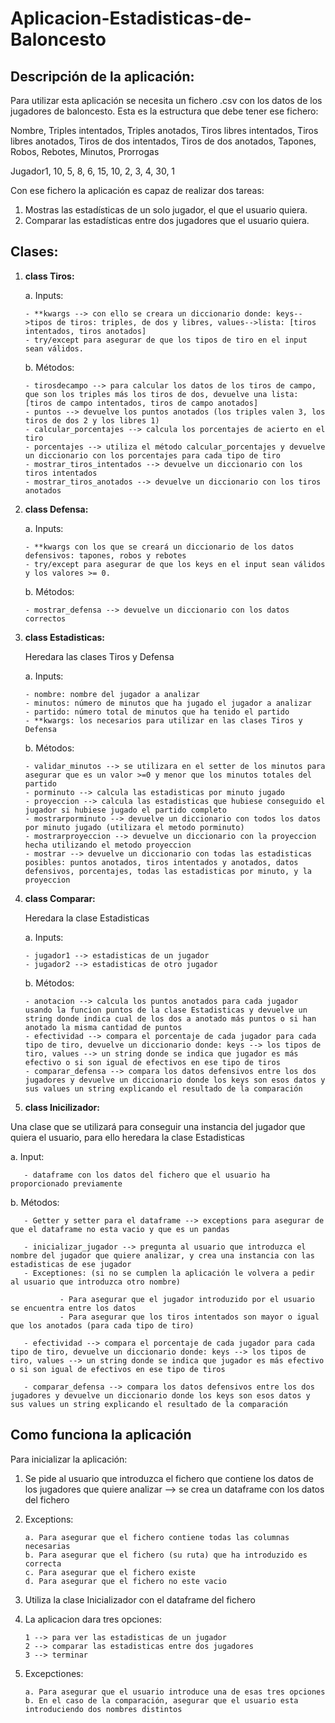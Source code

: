 # Aplicacion-Estadisticas-de-Baloncesto
## Descripción de la aplicación:
Para utilizar esta aplicación se necesita un fichero .csv con los datos de los jugadores de baloncesto. Esta es la estructura que debe tener ese fichero:

Nombre, Triples intentados, Triples anotados, Tiros libres intentados, Tiros libres anotados, Tiros de dos intentados, Tiros de dos anotados, Tapones, Robos, Rebotes, Minutos, Prorrogas

Jugador1, 10, 5, 8, 6, 15, 10, 2, 3, 4, 30, 1

Con ese fichero la aplicación es capaz de realizar dos tareas:
1. Mostras las estadísticas de un solo jugador, el que el usuario quiera.
2. Comparar las estadísticas entre dos jugadores que el usuario quiera.
   
## Clases:
1. **class Tiros:**
   
   a. Inputs:
   
       - **kwargs --> con ello se creara un diccionario donde: keys-->tipos de tiros: triples, de dos y libres, values-->lista: [tiros intentados, tiros anotados]
       - try/except para asegurar de que los tipos de tiro en el input sean válidos.
   
   b. Métodos:
   
       - tirosdecampo --> para calcular los datos de los tiros de campo, que son los triples más los tiros de dos, devuelve una lista: [tiros de campo intentados, tiros de campo anotados]
       - puntos --> devuelve los puntos anotados (los triples valen 3, los tiros de dos 2 y los libres 1)
       - calcular_porcentajes --> calcula los porcentajes de acierto en el tiro
       - porcentajes --> utiliza el método calcular_porcentajes y devuelve un diccionario con los porcentajes para cada tipo de tiro
       - mostrar_tiros_intentados --> devuelve un diccionario con los tiros intentados
       - mostrar_tiros_anotados --> devuelve un diccionario con los tiros anotados

2. **class Defensa:**

   a. Inputs:

       - **kwargs con los que se creará un diccionario de los datos defensivos: tapones, robos y rebotes
       - try/except para asegurar de que los keys en el input sean válidos y los valores >= 0.

   b. Métodos:
   
       - mostrar_defensa --> devuelve un diccionario con los datos correctos

3. **class Estadisticas:**

   Heredara las clases Tiros y Defensa

   a. Inputs:
   
       - nombre: nombre del jugador a analizar
       - minutos: número de minutos que ha jugado el jugador a analizar
       - partido: número total de minutos que ha tenido el partido
       - **kwargs: los necesarios para utilizar en las clases Tiros y Defensa

   b. Métodos:
   
       - validar_minutos --> se utilizara en el setter de los minutos para asegurar que es un valor >=0 y menor que los minutos totales del partido
       - porminuto --> calcula las estadisticas por minuto jugado
       - proyeccion --> calcula las estadisticas que hubiese conseguido el jugador si hubiese jugado el partido completo
       - mostrarporminuto --> devuelve un diccionario con todos los datos por minuto jugado (utilizara el metodo porminuto)
       - mostrarproyeccion --> devuelve un diccionario con la proyeccion hecha utilizando el metodo proyeccion
       - mostrar --> devuelve un diccionario con todas las estadisticas posibles: puntos anotados, tiros intentados y anotados, datos defensivos, porcentajes, todas las estadisticas por minuto, y la proyeccion

4. **class Comparar:**

   Heredara la clase Estadisticas

   a. Inputs:
   
       - jugador1 --> estadisticas de un jugador
       - jugador2 --> estadisticas de otro jugador

   b. Métodos:
   
       - anotacion --> calcula los puntos anotados para cada jugador usando la funcion puntos de la clase Estadisticas y devuelve un string donde indica cual de los dos a anotado más puntos o si han anotado la misma cantidad de puntos
       - efectividad --> compara el porcentaje de cada jugador para cada tipo de tiro, devuelve un diccionario donde: keys --> los tipos de tiro, values --> un string donde se indica que jugador es más efectivo o si son igual de efectivos en ese tipo de tiros
       - comparar_defensa --> compara los datos defensivos entre los dos jugadores y devuelve un diccionario donde los keys son esos datos y sus values un string explicando el resultado de la comparación

5. **class Inicilizador:**

Una clase que se utilizará para conseguir una instancia del jugador que quiera el usuario, para ello heredara la clase Estadisticas

   a. Input: 
   
       - dataframe con los datos del fichero que el usuario ha proporcionado previamente
       
   b. Métodos:
   
       - Getter y setter para el dataframe --> exceptions para asegurar de que el dataframe no esta vacio y que es un pandas
       
       - inicializar_jugador --> pregunta al usuario que introduzca el nombre del jugador que quiere analizar, y crea una instancia con las estadisticas de ese jugador
       - Exceptiones: (si no se cumplen la aplicación le volvera a pedir al usuario que introduzca otro nombre)
       
               - Para asegurar que el jugador introduzido por el usuario se encuentra entre los datos
               - Para asegurar que los tiros intentados son mayor o igual que los anotados (para cada tipo de tiro)
               
       - efectividad --> compara el porcentaje de cada jugador para cada tipo de tiro, devuelve un diccionario donde: keys --> los tipos de tiro, values --> un string donde se indica que jugador es más efectivo o si son igual de efectivos en ese tipo de tiros

       - comparar_defensa --> compara los datos defensivos entre los dos jugadores y devuelve un diccionario donde los keys son esos datos y sus values un string explicando el resultado de la comparación

## Como funciona la aplicación
Para inicializar la aplicación:

1. Se pide al usuario que introduzca el fichero que contiene los datos de los jugadores que quiere analizar --> se crea un dataframe con los datos del fichero
2. Exceptions:
   
       a. Para asegurar que el fichero contiene todas las columnas necesarias
       b. Para asegurar que el fichero (su ruta) que ha introduzido es correcta
       c. Para asegurar que el fichero existe
       d. Para asegurar que el fichero no este vacio
   
4. Utiliza la clase Inicializador con el dataframe del fichero
5. La aplicacion dara tres opciones:
   
       1 --> para ver las estadisticas de un jugador
       2 --> comparar las estadisticas entre dos jugadores
       3 --> terminar
  
7. Excepctiones:
   
       a. Para asegurar que el usuario introduce una de esas tres opciones
       b. En el caso de la comparación, asegurar que el usuario esta introduciendo dos nombres distintos


 
